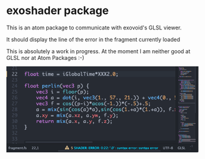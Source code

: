 # exoshader package

This is an atom package to communicate with exovoid's GLSL viewer.

It should display the line of the error in the fragment currently loaded

This is absolutely a work in progress. At the moment I am neither good at GLSL nor at Atom Packages :-)

![A screenshot of your package](https://github.com/blackjack75/exoshader/blob/master/doc/exoshader-screenshot.png?raw=true)
